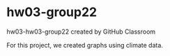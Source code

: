# hw03-group22
hw03-hw03-group22 created by GitHub Classroom

For this project, we created graphs using climate data.
